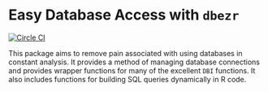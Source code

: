 # Easy Database Access with  `dbezr`

[![Circle CI](https://circleci.com/gh/acjackman/dbezr/tree/master.svg?style=svg)](https://circleci.com/gh/acjackman/dbezr/tree/master)

This package aims to remove pain associated with using databases in constant analysis. It provides a method of managing database connections and provides wrapper functions for many of the excellent `DBI` functions. It also includes functions for building SQL queries dynamically in R code.
